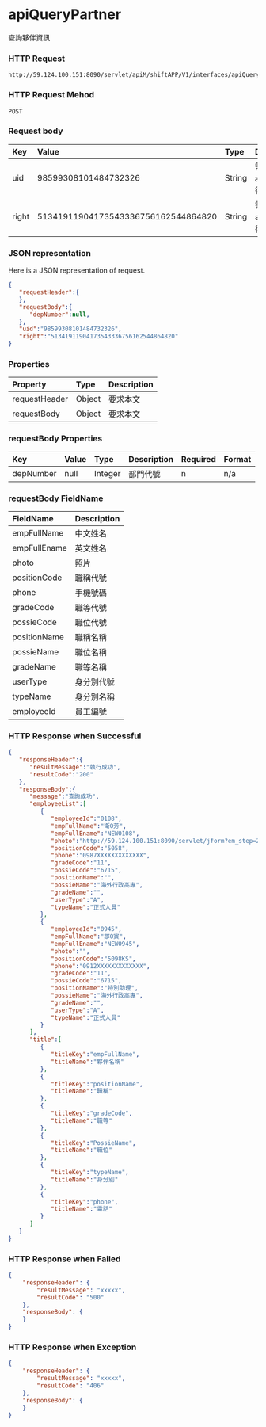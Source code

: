 # apiQueryPartner
查詢夥伴資訊

### HTTP Request
```
http://59.124.100.151:8090/servlet/apiM/shiftAPP/V1/interfaces/apiQueryPartner
```

### HTTP Request Mehod
```
POST
```

### Request body
| Key | Value | Type | Description |
|:----------|:-------------|:-----|:------------|
| uid | 98599308101484732326 | String | 需透過apiLogin取得
| right | 51341911904173543336756162544864820 | String | 需透過apiLogin取得 |

### JSON representation
Here is a JSON representation of request.
```json
{
   "requestHeader":{
   },
   "requestBody":{
      "depNumber":null,
   },
   "uid":"98599308101484732326",
   "right":"51341911904173543336756162544864820"
}
```

### Properties
| Property | Type | Description |
|:---------|:-----|:------------|
| requestHeader | Object | 要求本文 |
| requestBody | Object | 要求本文 |

### requestBody Properties
| Key | Value | Type | Description | Required | Format |
|:----------|:-------------|:-----|:------------|:------------|:------------|
| depNumber | null | Integer | 部門代號 | n | n/a |

### requestBody FieldName
| FieldName | Description |
|:----------|:-------------|
| empFullName | 中文姓名 |
| empFullEname | 英文姓名 |
| photo | 照片 |
| positionCode | 職稱代號 |
| phone | 手機號碼 |
| gradeCode | 職等代號 |
| possieCode | 職位代號 |
| positionName | 職稱名稱 |
| possieName | 職位名稱 |
| gradeName | 職等名稱 |
| userType | 身分別代號 |
| typeName | 身分別名稱 |
| employeeId | 員工編號 |


### HTTP Response when Successful
```json
{
   "responseHeader":{
      "resultMessage":"執行成功",
      "resultCode":"200"
   },
   "responseBody":{
      "message":"查詢成功",
      "employeeList":[
         {
            "employeeId":"0108",
            "empFullName":"衛O芳",
            "empFullEname":"NEW0108",
            "photo":"http://59.124.100.151:8090/servlet/jform?em_step=2&file=hrm8w.pkg&enc=93d23f3a4b3f28574d52634f57504b50637a726f605e5b52565111554f58",
            "positionCode":"5058",
            "phone":"0987XXXXXXXXXXXXX",
            "gradeCode":"11",
            "possieCode":"6715",
            "positionName":"",
            "possieName":"海外行政高專",
            "gradeName":"",
            "userType":"A",
            "typeName":"正式人員"
         },
         {
            "employeeId":"0945",
            "empFullName":"鄒O寅",
            "empFullEname":"NEW0945",
            "photo":"",
            "positionCode":"5098KS",
            "phone":"0912XXXXXXXXXXXXX",
            "gradeCode":"11",
            "possieCode":"6715",
            "positionName":"特別助理",
            "possieName":"海外行政高專",
            "gradeName":"",
            "userType":"A",
            "typeName":"正式人員"
         }
      ],
      "title":[
         {
            "titleKey":"empFullName",
            "titleName":"夥伴名稱"
         },
         {
            "titleKey":"positionName",
            "titleName":"職稱"
         },
         {
            "titleKey":"gradeCode",
            "titleName":"職等"
         },
         {
            "titleKey":"PossieName",
            "titleName":"職位"
         },
         {
            "titleKey":"typeName",
            "titleName":"身分別"
         },
         {
            "titleKey":"phone",
            "titleName":"電話"
         }
      ]
   }
}
```

### HTTP Response when Failed
```json
{
    "responseHeader": {
        "resultMessage": "xxxxx",
        "resultCode": "500"
    },
    "responseBody": {
    }
}
```

### HTTP Response when Exception
```json
{
    "responseHeader": {
        "resultMessage": "xxxxx",
        "resultCode": "406"
    },
    "responseBody": {
    }
}
```

